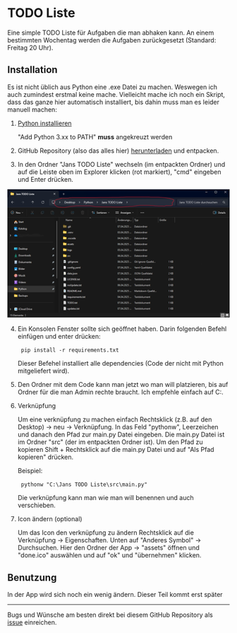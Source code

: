 # TODO Liste

Eine simple TODO Liste für Aufgaben die man abhaken kann. An einem bestimmten Wochentag werden die Aufgaben zurückgesetzt (Standard: Freitag 20 Uhr). 

## Installation

Es ist nicht üblich aus Python eine .exe Datei zu machen. Weswegen ich auch zumindest erstmal keine mache. Vielleicht mache ich noch ein Skript, dass das ganze hier automatisch installiert, bis dahin muss man es leider manuell machen:

1. [Python installieren](https://www.python.org/downloads/)
    
    "Add Python 3.xx to PATH" **muss** angekreuzt werden

2. GitHub Repository (also das alles hier) [herunterladen](https://github.com/JustAName3/Jans-TODO-Liste/archive/refs/heads/master.zip) und entpacken.  

3. In den Ordner "Jans TODO Liste" wechseln (im entpackten Ordner) und auf die Leiste oben im Explorer klicken (rot markiert), "cmd" eingeben und Enter drücken. 

![Bild nicht gefunden](assets/1.png)

4. Ein Konsolen Fenster sollte sich geöffnet haben. Darin folgenden Befehl einfügen und enter drücken:
    
        pip install -r requirements.txt

    Dieser Befehel installiert alle dependencies (Code der nicht mit Python mitgeliefert wird).

5.  Den Ordner mit dem Code kann man jetzt wo man will platzieren, bis auf Ordner für die man Admin rechte braucht. Ich empfehle einfach auf C:.

6. Verknüpfung

    Um eine verknüpfung zu machen einfach Rechtsklick (z.B. auf den Desktop) -> neu -> Verknüpfung.
    In das Feld "pythonw", Leerzeichen und danach den Pfad zur main.py Datei eingeben. Die main.py Datei ist im Ordner "src" (der im entpackten Ordner ist). Um den Pfad zu kopieren Shift + Rechtsklick auf die main.py Datei und auf "Als Pfad kopieren" drücken. 
    
    Beispiel:

        pythonw "C:\Jans TODO Liste\src\main.py"

    Die verknüpfung kann man wie man will benennen und auch verschieben.

7. Icon ändern (optional)
    
    Um das Icon den verknüpfung zu ändern Rechtsklick auf die Verknüpfung -> Eigenschaften. Unten auf "Anderes Symbol" -> Durchsuchen. Hier den Ordner der App -> "assets" öffnen und "done.ico" auswählen und auf "ok" und "übernehmen" klicken.

## Benutzung

In der App wird sich noch ein wenig ändern. Dieser Teil kommt erst später

___

Bugs und Wünsche am besten direkt bei diesem GitHub Repository als [issue](https://github.com/JustAName3/Jans-TODO-Liste/issues) einreichen. 